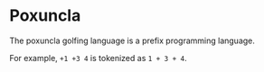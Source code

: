 # Poxuncla
The poxuncla golfing language is a prefix programming language.

For example, `+1 +3 4` is tokenized as `1 + 3 + 4`.

